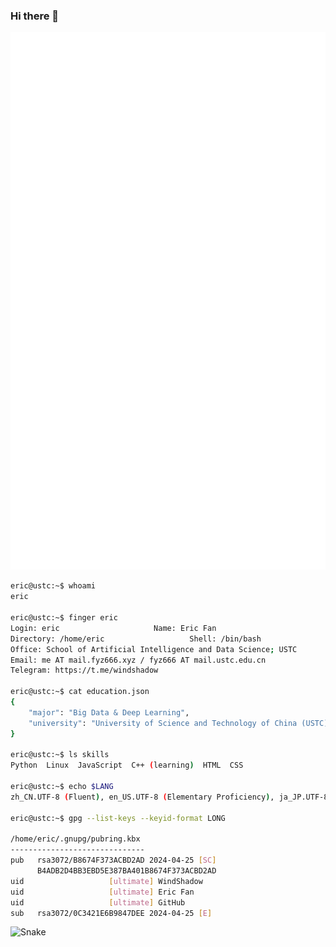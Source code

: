 ### Hi there 👋

![Metrics](/github-metrics.svg)

```bash
eric@ustc:~$ whoami
eric

eric@ustc:~$ finger eric
Login: eric           			Name: Eric Fan
Directory: /home/eric               	Shell: /bin/bash
Office: School of Artificial Intelligence and Data Science; USTC
Email: me AT mail.fyz666.xyz / fyz666 AT mail.ustc.edu.cn
Telegram: https://t.me/windshadow

eric@ustc:~$ cat education.json
{
    "major": "Big Data & Deep Learning",
    "university": "University of Science and Technology of China (USTC)"
}

eric@ustc:~$ ls skills
Python  Linux  JavaScript  C++ (learning)  HTML  CSS

eric@ustc:~$ echo $LANG
zh_CN.UTF-8 (Fluent), en_US.UTF-8 (Elementary Proficiency), ja_JP.UTF-8 (Basic Understanding)

eric@ustc:~$ gpg --list-keys --keyid-format LONG

/home/eric/.gnupg/pubring.kbx
------------------------------
pub   rsa3072/B8674F373ACBD2AD 2024-04-25 [SC]
      B4ADB2D4BB3EBD5E387BA401B8674F373ACBD2AD
uid                   [ultimate] WindShadow
uid                   [ultimate] Eric Fan
uid                   [ultimate] GitHub
sub   rsa3072/0C3421E6B9847DEE 2024-04-25 [E]
```

![Snake](https://gist.githubusercontent.com/windshadow233/49c7e88f47a921045ef17baee55e1f05/raw/45032b6f5f1a2a0a1f56c3af4c4814175997ac0c/github-snake-dark.svg)
